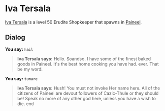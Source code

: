 # Iva Tersala



[Iva Tersala](/npc/75104) is a level 50 Erudite Shopkeeper that spawns in [Paineel](/zone/75).



## Dialog

**You say:** `hail`



>**Iva Tersala says:** Hello. Soandso.  I have some of the finest baked goods in Paineel.  It's the best home cooking you have had. ever.  That be my word.

**You say:** `tunare`



>**Iva Tersala says:** Hush!  You must not invoke Her name here.  All of the citizens of Paineel are devout followers of Cazic-Thule or they should be!  Speak no more of any other god here, unless you have a wish to die.
end





